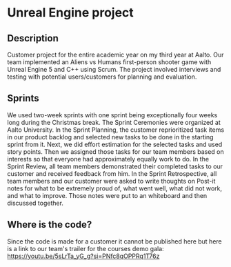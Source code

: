 # Unreal Engine project
## Description
Customer project for the entire academic year on my third year at Aalto.
Our team implemented an Aliens vs Humans first-person shooter game with Unreal Engine 5 and C++ using Scrum. 
The project involved interviews and testing with potential users/customers for planning and evaluation.
## Sprints
We used two-week sprints with one sprint being exceptionally four weeks long during the Christmas break.
The Sprint Ceremonies were organized at Aalto University.
In the Sprint Planning, the customer reprioritized task items in our product backlog and selected new tasks to be done in the starting sprint from it. Next, we did effort estimation for the selected tasks and used story points. Then we assigned those tasks for our team members based on interests so that everyone had approximately equally work to do.
In the Sprint Review, all team members demonstrated their completed tasks to our customer and received feedback from him.
In the Sprint Retrospective, all team members and our customer were asked to write thoughts on Post-it notes for what to be extremely proud of, what went well, what did not work, and what to improve. Those notes were put to an whiteboard and then discussed together.
## Where is the code?
Since the code is made for a customer it cannot be published here but here is a link to our team's trailer for the courses demo gala:
https://youtu.be/5sLrTa_yG_g?si=PNfc8qOPPRq1T76z
